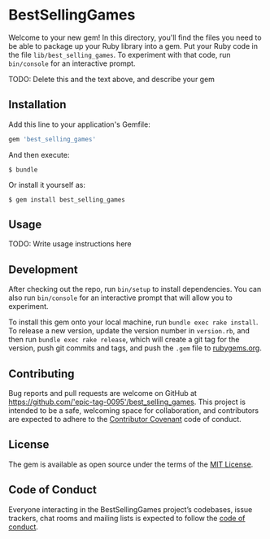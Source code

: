 # BestSellingGames

Welcome to your new gem! In this directory, you'll find the files you need to be able to package up your Ruby library into a gem. Put your Ruby code in the file `lib/best_selling_games`. To experiment with that code, run `bin/console` for an interactive prompt.

TODO: Delete this and the text above, and describe your gem

## Installation

Add this line to your application's Gemfile:

```ruby
gem 'best_selling_games'
```

And then execute:

    $ bundle

Or install it yourself as:

    $ gem install best_selling_games

## Usage

TODO: Write usage instructions here

## Development

After checking out the repo, run `bin/setup` to install dependencies. You can also run `bin/console` for an interactive prompt that will allow you to experiment.

To install this gem onto your local machine, run `bundle exec rake install`. To release a new version, update the version number in `version.rb`, and then run `bundle exec rake release`, which will create a git tag for the version, push git commits and tags, and push the `.gem` file to [rubygems.org](https://rubygems.org).

## Contributing

Bug reports and pull requests are welcome on GitHub at https://github.com/'epic-tag-0095'/best_selling_games. This project is intended to be a safe, welcoming space for collaboration, and contributors are expected to adhere to the [Contributor Covenant](http://contributor-covenant.org) code of conduct.

## License

The gem is available as open source under the terms of the [MIT License](https://opensource.org/licenses/MIT).

## Code of Conduct

Everyone interacting in the BestSellingGames project’s codebases, issue trackers, chat rooms and mailing lists is expected to follow the [code of conduct](https://github.com/'epic-tag-0095'/best_selling_games/blob/master/CODE_OF_CONDUCT.md).
